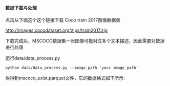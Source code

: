 #### 数据下载与处理
点击从下面这个这个链接下载 Coco train 2017图像数据集

http://images.cocodataset.org/zips/train2017.zip

下载完成后，MSCOCO数据集一张图像可能对应多个文本描述，因此需要对数据进行处理

运行data/data_process.py 

`python data/data_process.py --image_path 'your image_path'`

后得到mscoco_exist.parquet文件，它的数据格式如下所示:





